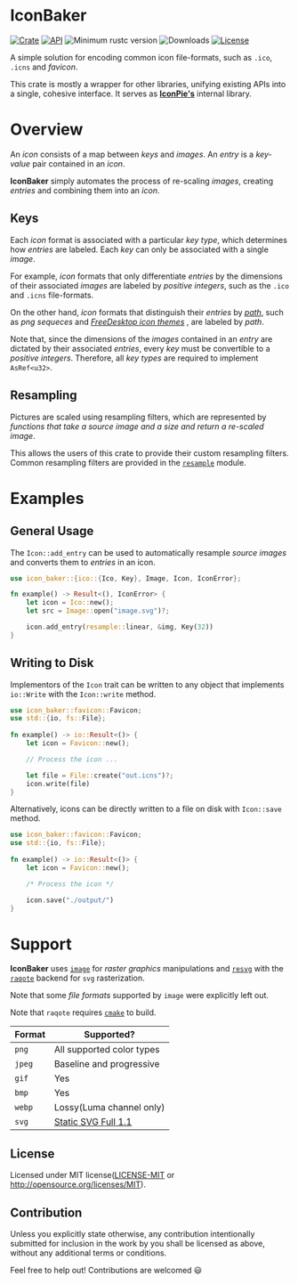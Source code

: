 # IconBaker

[![Crate](https://img.shields.io/crates/v/icon_baker.svg)](https://crates.io/crates/icon_baker)
[![API](https://docs.rs/icon_baker/badge.svg)](https://docs.rs/icon_baker)
![Minimum rustc version](https://img.shields.io/badge/rustc-1.37+-lightgray.svg)
![Downloads](https://img.shields.io/crates/d/icon_baker)
[![License](https://img.shields.io/github/license/GarkGarcia/icon_baker)](https://github.com/GarkGarcia/icon_baker/blob/master/LICENSE)

A simple solution for encoding common icon file-formats, such as `.ico`, `.icns` and _favicon_. 

This crate is mostly a wrapper for other libraries, unifying existing APIs into a single, cohesive
interface. It serves as **[IconPie's](https://github.com/GarkGarcia/icon-pie)** internal library.

# Overview

An _icon_ consists of a map between _keys_ and _images_. An _entry_ is a _key-value_ pair contained
in an _icon_.

**IconBaker** simply automates the process of re-scaling _images_, creating _entries_ and combining
them into an _icon_.

## Keys

Each _icon_ format is associated with a particular _key type_, which determines how
_entries_ are labeled. Each _key_ can only be associated with a single _image_.

For example, _icon_ formats that only differentiate _entries_ by the dimensions of their associated
_images_ are labeled by _positive integers_, such as the `.ico` and `.icns` file-formats.

On the other hand, _icon_ formats that distinguish their _entries_ by 
_[path](https://en.wikipedia.org/wiki/Path_%28computing%29)_, such as _png sequeces_ and
_[FreeDesktop icon themes](https://specifications.freedesktop.org/icon-theme-spec/icon-theme-spec-latest.html)_
, are labeled by _path_.

Note that, since the dimensions
of the _images_ contained in an _entry_ are dictated by their associated _entries_, every _key_
must be convertible to a _positive integers_. Therefore, all _key types_ are required to implement
`AsRef<u32>`.

## Resampling

Pictures are scaled using resampling filters, which are represented by _functions that take a source_ 
_image and a size and return a re-scaled image_.

This allows the users of this crate to provide their custom resampling filters. Common resampling 
filters are provided in the 
[`resample`](https://docs.rs/icon_baker/2.2.0/icon_baker/resample/index.html) module.

# Examples

## General Usage

The `Icon::add_entry` can be used to automatically resample
_source images_ and converts them to _entries_ in an icon.

```rust
use icon_baker::{ico::{Ico, Key}, Image, Icon, IconError};

fn example() -> Result<(), IconError> {
    let icon = Ico::new();
    let src = Image::open("image.svg")?;

    icon.add_entry(resample::linear, &img, Key(32))
}
```

## Writing to Disk

Implementors of the `Icon` trait can be written to any object
that implements `io::Write` with the `Icon::write` method.

```rust
use icon_baker::favicon::Favicon;
use std::{io, fs::File};
 
fn example() -> io::Result<()> {
    let icon = Favicon::new();

    // Process the icon ...

    let file = File::create("out.icns")?;
    icon.write(file)
}
```

Alternatively, icons can be directly written to a file on
disk with `Icon::save` method.

```rust
use icon_baker::favicon::Favicon;
use std::{io, fs::File};
 
fn example() -> io::Result<()> {
    let icon = Favicon::new();

    /* Process the icon */

    icon.save("./output/")
}
```

# Support

**IconBaker** uses [`image`](https://crates.io/crates/image) for _raster graphics_ manipulations and 
[`resvg`](https://crates.io/crates/resvg/0.6.1) with the [`raqote`](https://crates.io/crates/raqote) 
backend for `svg` rasterization.

Note that some _file formats_ supported by `image` were explicitly left out.

 Note that `raqote` requires [`cmake`](https://cmake.org/) to build.

| Format | Supported?                                                             | 
|--------|------------------------------------------------------------------------| 
| `png`  | All supported color types                                              | 
| `jpeg` | Baseline and progressive                                               | 
| `gif`  | Yes                                                                    | 
| `bmp`  | Yes                                                                    | 
| `webp` | Lossy(Luma channel only)                                               | 
| `svg`  | [Static SVG Full 1.1](https://github.com/RazrFalcon/resvg#svg-support) |

## License

Licensed under MIT license([LICENSE-MIT](https://github.com/GarkGarcia/icon_baker/blob/master/LICENSE) 
or http://opensource.org/licenses/MIT).

## Contribution

Unless you explicitly state otherwise, any contribution intentionally submitted for inclusion in the 
work by you shall be licensed as above, without any additional terms or conditions.

Feel free to help out! Contributions are welcomed 😃